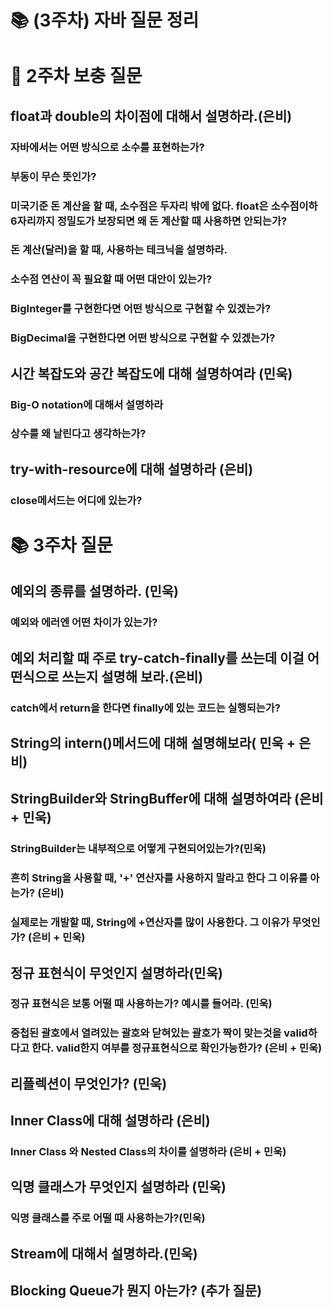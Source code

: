 # 📚 (3주차) 자바 질문 정리

# 📜 2주차 보충 질문

## float과 double의 차이점에 대해서 설명하라.(은비)

### 자바에서는 어떤 방식으로 소수를 표현하는가?

### 부동이 무슨 뜻인가?

### 미국기준 돈 계산을 할 때, 소수점은 두자리 밖에 없다. float은 소수점이하 6자리까지 정밀도가 보장되면 왜 돈 계산할 때 사용하면 안되는가?

### 돈 계산(달러)을 할 때, 사용하는 테크닉을 설명하라.

### 소수점 연산이 꼭 필요할 때 어떤 대안이 있는가?

### BigInteger를 구현한다면 어떤 방식으로 구현할 수 있겠는가?

### BigDecimal을 구현한다면 어떤 방식으로 구현할 수 있겠는가?

## 시간 복잡도와 공간 복잡도에 대해 설명하여라 (민욱)

### Big-O notation에 대해서 설명하라

### 상수를 왜 날린다고 생각하는가?

## try-with-resource에 대해 설명하라 (은비)

### close메서드는 어디에 있는가?


# 📚 3주차 질문

## 예외의 종류를 설명하라. (민욱)

### 예외와 에러엔 어떤 차이가 있는가?

## 예외 처리할 때 주로 try-catch-finally를 쓰는데 이걸 어떤식으로 쓰는지 설명해 보라.(은비)

### catch에서 return을 한다면 finally에 있는 코드는 실행되는가?

## String의 intern()메서드에 대해 설명해보라( 민욱 + 은비)

## StringBuilder와 StringBuffer에 대해 설명하여라 (은비 + 민욱)

### StringBuilder는 내부적으로 어떻게 구현되어있는가?(민욱)

### 흔히 String을 사용할 때, '+' 연산자를 사용하지 말라고 한다 그 이유를 아는가? (은비)

### 실제로는 개발할 때, String에 +연산자를 많이 사용한다. 그 이유가 무엇인가? (은비 + 민욱)

## 정규 표현식이 무엇인지 설명하라(민욱)

### 정규 표현식은 보통 어떨 때 사용하는가? 예시를 들어라. (민욱)

### 중첩된 괄호에서 열려있는 괄호와 닫혀있는 괄호가 짝이 맞는것을 valid하다고 한다. valid한지 여부를 정규표현식으로 확인가능한가? (은비 + 민욱)

## 리플렉션이 무엇인가? (민욱)

## Inner Class에 대해 설명하라 (은비)

### Inner Class 와 Nested Class의 차이를 설명하라 (은비 + 민욱)

## 익명 클래스가 무엇인지 설명하라 (민욱)

### 익명 클래스를 주로 어떨 때 사용하는가?(민욱)

## Stream에 대해서 설명하라.(민욱)

## Blocking Queue가 뭔지 아는가? (추가 질문)
